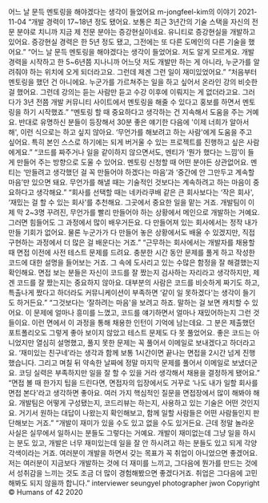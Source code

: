 어느 날 문득 멘토링을 해야겠다는 생각이 들었어요
m-jongfeel-kim의 이야기
2021-11-04
“개발 경력이 17~18년 정도 됐어요. 보통은 최근 3년간의 기술 스택을 자신의 전문 분야로 치니까 지금 제 전문 분야는 증강현실이네요. 유니티로 증강현실을 개발하고 있어요. 증강현실 경력은 한 5년 정도 됐고, 그전에는 또 다른 도메인의 다른 기술을 했어요.”
“어느 날 문득 멘토링을 해야겠다는 생각이 들었어요. 저도 알게 모르게요. 개발 경력을 시작하고 한 5~6년쯤 지나니까 어느덧 저도 개발만 하는 게 아니라, 누군가를 알려줘야 하는 위치에 오게 되더라고요. 그런데 제겐 그런 일이 재미있었어요.”
“처음부터 멘토링을 했던 건 아니에요. 누군가를 가르쳐주는 일을 하고 싶어서 온라인 강의 비슷한걸 했어요. 그런데 강의는 듣는 사람만 듣고 수강 이후에 이뤄지는 게 없더라고요. 그러다가 3년 전쯤 개발 커뮤니티 사이트에서 멘토링을 해줄 수 있다고 홍보를 하면서 멘토링을 하기 시작했죠.”
“멘토링 할 때 중요하다고 생각하는 건 지속해서 도움을 주는 거예요. 반대로 유명하신 분들이 등장해서 30분 좋은 얘기한 다음에 '이제 너희가 알아서 해', 이런 식으로는 하고 싶지 않아요. ‘무언가를 해보려고 하는 사람'에게 도움을 주고 싶어요. 특히 본인 스스로 하기에는 되게 버거울 수 있는 프로젝트를 진행하고 싶은 사람에게요.”
“코드를 짜주거나 일을 같이하지 않으면서도, 멘티가 ‘뭔가 했다는 느낌’이 들게 만들어 주는 방향으로 도울 수 있어요. 멘토링 신청할 때 어떤 분야든 상관없어요. 멘티는 ‘만들려고 생각했던 걸 꼭 만들어야 하겠다는 마음’과 ‘중간에 안 그만두고 계속할 마음’만 있으면 돼요. 무언가를 해낼 때는 기술적인 것보다는 계속하려고 하는 마음이 중요하다고 생각해요.”
“회사를 선택할 때는 네카라쿠배 같은 큰 회사보다는 ‘작은 회사', ‘재밌는 걸 할 수 있는 회사'를 추천해요. 그곳에서 중요한 일을 맡는 거죠. 개발팀이 이제 막 2~3명 꾸려진, 무언가를 빨리 만들어야 하는 상황에서 메인으로 개발하는 거예요. 그러면 힘들어도 그 과정에서 많이 배우거든요. 다 만들어져 있는 회사에서는 정작 내가 만들 기회가 없어요. 물론 누군가가 다 만들어 놓은 상황에서도 배울 수 있겠지만, 직접 구현하는 과정에서 더 많은 걸 배운다는 거죠.”
“근무하는 회사에서는 개발자를 채용할 때 면접 이전에 사전 테스트 문제를 드려요. 충분한 시간 동안 문제를 풀게 하고 작성한 코드에 대한 설명을 들어보는 거죠. 그 속에 도사리고 있는 수많은 함정을 잘 해결했는지 확인해요. 면접 보는 분들은 자신이 코드를 잘 짰는지 검사하는 자리라고 생각하지만, 제겐 코드를 잘 짰는지는 중요하지 않아요. 대부분의 사람은 코드를 비슷하게 짜기도 하고, 특출나게 짰다고 하더라도 커뮤니케이션이 부족하면 ‘같이 일 못하겠다'는 생각이 들기도 하거든요.”
“그것보다는 ‘잘하려는 마음'을 보려고 하죠. 말하는 걸 보면 캐치할 수 있어요. 이 문제에 얼마나 흥미를 느꼈고, 코드를 얘기하면서 얼마나 재밌어하는지 그런 것들이요. 이런 면에서 이 과정을 통해 채용한 인턴이 기억에 남는데요. 그 분은 제출했던 포트폴리오도 그렇게 좋아 보이지 않았고 테스트 문제도 다 못 풀었어요. 좋은 코드는 아니었지만 열심히 설명했고, 풀지 못한 문제는 꼭 풀어서 이메일로 보내겠다고 하더라고요. ‘재미있는 친구네’라는 생각과 함께 보통 1시간이면 끝나는 면접을 2시간 넘게 진행했습니다. 그리고 며칠 뒤 약속한 날짜에 정말 마지막 문제를 풀어서 이메일로 보냈더군요. 코딩 실력은 부족하지만 일을 잘 할 수 있을 거라 생각해서 채용을 결정하게 됐어요.”
“면접 볼 때 한가지 팁을 드린다면, 면접자의 입장에서도 거꾸로 ‘나도 내가 일할 회사를 면접 본다'라고 생각하면 좋아요. 여러 가지 핵심적인 질문을 면접장에서 많이 해봐야 해요. 개발팀은 어떻게 구성됐는지, 코드리뷰는 하는지, 사용하고 있는 기술은 어떤 것인지요. 거기서 원하는 대답이 나왔는지 확인해보고, 함께 일할 사람들은 어떤 사람들인지 판단해보는 거죠.”
“개발이 재미가 있을 수도 있고 없을 수도 있거든요. 근데 정말 놀라운 사실은 실무에서 일하시는 분들도 그렇다는 거예요. 개발이 재미없는데 그냥 일을 하시는 분도 있고, 개발은 너무 재미있는데 일을 잘 안 하시려고 하는 분들도 있고 되게 각양각색이라는 거죠. 여러분이 개발을 하면서 갖는 목표가 꼭 취업이 아니었으면 좋겠어요. 저는 여러분이 지금보다 개발하는 것에 더 재미를 느끼고, 그다음에 뭔가를 만드는 것에서 성취감을 느끼는 것도 조금 더 많이 경험해봤으면 좋겠다거죠. 취업은 그다음에 고민해봐도 되지 않을까 합니다.”
interviewer seungyel
photographer jwon
Copyright © Humans of 42 2020
